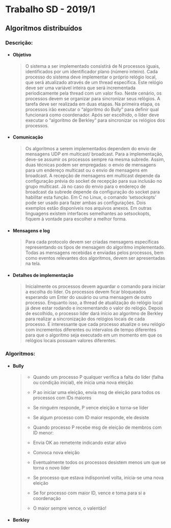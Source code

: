 # Trabalho SD - 2019/1

## Algoritmos distribuídos

### Descrição:

* #### Objetivo
  >O sistema a ser implementado consistirá de N processos iguais, identificados por um
identificador plano (número inteiro). Cada processo do sistema deve implementar o próprio relógio
local, que será atualizado através de um thread específica. Este relógio deve ser uma variável inteira
que será incrementada periodicamente pela thread com um valor fixo.
Neste cenário, os processos devem se organizar para sincronizar seus relógios. A tarefa deve
ser realizada em duas etapas. Na primeira etapa, os processos irão executar o “algoritmo do Bully”
para definir qual funcionará como coordenador. Após ser escolhido, o líder deve executar o
“algoritmo de Berkley” para sincronizar os relógios dos processos.

* #### Comunicação
  >Os algoritmos a serem implementados dependem do envio de mensagens UDP em multicast/
broadcast. Para a implementação, deve-se assumir os processos sempre na mesma subrede. Assim,
duas técnicas podem ser empregadas: o envio de mensagens para um endereço multicast ou o envio
de mensagens em broadcast.
A recepção de mensagens em multicast depende da configuração prévia do socket de
recepção para sua inclusão no grupo multicast. Já no caso do envio para o endereço de broadcast da
subrede depende da configuração do socket para habilitar esta função. Em C no Linux, o comando
‘setsockopts’ pode ser usado para fazer ambas as configurações. Dois exemplos estão disponíveis
nos arquivos anexos. Em outras linguagens existem interfaces semelhantes ao setsockopts, fiquem à
vontade para escolher a melhor forma.

* #### Mensagens e log
  >Para cada protocolo devem ser criadas mensagens específicas representando os tipos de
mensagem do algoritmo implementado. Todas as mensagens recebidas e enviadas pelos processos,
bem como eventos relevantes dos algoritmos, devem ser apresentadas na tela.

* #### Detalhes de implementação
  >Inicialmente os processos devem aguardar o comando para iniciar a escolha do líder. Os
processos devem ficar bloqueados esperando um Enter do usuário ou uma mensagem de outro
processo. Enquanto isso, a thread de atualização do relógio local já deve estar rodando e
incrementando o valor do relógio. Depois de escolhido, o processo líder dará início ao algoritmo de
Berkley para realizar a sincronização dos relógios locais de cada processo.
É interessante que cada processo atualize o seu relógio com incrementos diferentes ou
intervalos de tempo diferentes para que o algoritmo seja executado em um momento em que os
relógios locais possuam valores diferentes.

### Algoritmos:

* #### Bully
  >* Quando um processo P qualquer verifica a falta do líder (falha ou
condição inicial), ele inicia uma nova eleição
  >
  >* P ao iniciar uma eleição, envia msg de eleição para todos os processos com IDs maiores
  >
  >* Se ninguém responde, P vence eleição e torna-se líder
  >
  >* Se algum processo com ID maior responde, ele desiste
  >
  >* Quando processo P recebe msg de eleição de membros com ID menor:
  >
  >  * Envia OK ao remetente indicando estar ativo
  >  * Convoca nova eleição
  >
  >* Eventualmente todos os processos desistem menos um que se torna o novo líder
  >
  >* Se processo que estava indisponível volta, inicia-se uma nova eleição
  >  * Se for processo com maior ID, vence e toma para si a coordenação
  >  * O maior sempre vence, o valentão!

* #### Berkley
  >